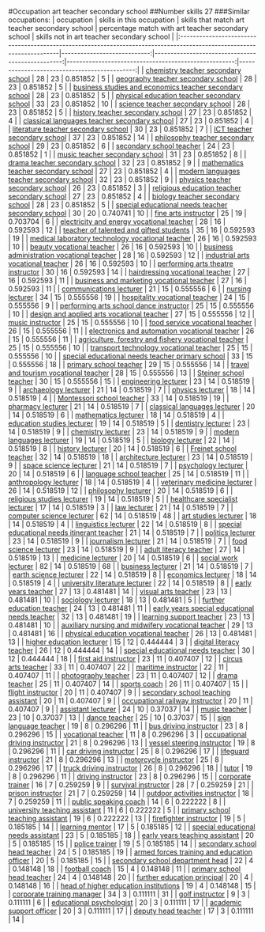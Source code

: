 #Occupation art teacher secondary school
##Number skills 27
###Similar occupations:
| occupation                                                                                                            |   skills in this occupation |   skills that match art teacher secondary school |   percentage match with art teacher secondary school |   skills not in art teacher secondary school |
|:----------------------------------------------------------------------------------------------------------------------|----------------------------:|-------------------------------------------------:|-----------------------------------------------------:|---------------------------------------------:|
| [chemistry teacher secondary school](chemistry_teacher_secondary_school.md)                                           |                          28 |                                               23 |                                             0.851852 |                                            5 |
| [geography teacher secondary school](geography_teacher_secondary_school.md)                                           |                          28 |                                               23 |                                             0.851852 |                                            5 |
| [business studies and economics teacher secondary school](business_studies_and_economics_teacher_secondary_school.md) |                          28 |                                               23 |                                             0.851852 |                                            5 |
| [physical education teacher secondary school](physical_education_teacher_secondary_school.md)                         |                          33 |                                               23 |                                             0.851852 |                                           10 |
| [science teacher secondary school](science_teacher_secondary_school.md)                                               |                          28 |                                               23 |                                             0.851852 |                                            5 |
| [history teacher secondary school](history_teacher_secondary_school.md)                                               |                          27 |                                               23 |                                             0.851852 |                                            4 |
| [classical languages teacher secondary school](classical_languages_teacher_secondary_school.md)                       |                          27 |                                               23 |                                             0.851852 |                                            4 |
| [literature teacher secondary school](literature_teacher_secondary_school.md)                                         |                          30 |                                               23 |                                             0.851852 |                                            7 |
| [ICT teacher secondary school](ICT_teacher_secondary_school.md)                                                       |                          37 |                                               23 |                                             0.851852 |                                           14 |
| [philosophy teacher secondary school](philosophy_teacher_secondary_school.md)                                         |                          29 |                                               23 |                                             0.851852 |                                            6 |
| [secondary school teacher](secondary_school_teacher.md)                                                               |                          24 |                                               23 |                                             0.851852 |                                            1 |
| [music teacher secondary school](music_teacher_secondary_school.md)                                                   |                          31 |                                               23 |                                             0.851852 |                                            8 |
| [drama teacher secondary school](drama_teacher_secondary_school.md)                                                   |                          32 |                                               23 |                                             0.851852 |                                            9 |
| [mathematics teacher secondary school](mathematics_teacher_secondary_school.md)                                       |                          27 |                                               23 |                                             0.851852 |                                            4 |
| [modern languages teacher secondary school](modern_languages_teacher_secondary_school.md)                             |                          32 |                                               23 |                                             0.851852 |                                            9 |
| [physics teacher secondary school](physics_teacher_secondary_school.md)                                               |                          26 |                                               23 |                                             0.851852 |                                            3 |
| [religious education teacher secondary school](religious_education_teacher_secondary_school.md)                       |                          27 |                                               23 |                                             0.851852 |                                            4 |
| [biology teacher secondary school](biology_teacher_secondary_school.md)                                               |                          28 |                                               23 |                                             0.851852 |                                            5 |
| [special educational needs teacher secondary school](special_educational_needs_teacher_secondary_school.md)           |                          30 |                                               20 |                                             0.740741 |                                           10 |
| [fine arts instructor](fine_arts_instructor.md)                                                                       |                          25 |                                               19 |                                             0.703704 |                                            6 |
| [electricity and energy vocational teacher](electricity_and_energy_vocational_teacher.md)                             |                          28 |                                               16 |                                             0.592593 |                                           12 |
| [teacher of talented and gifted students](teacher_of_talented_and_gifted_students.md)                                 |                          35 |                                               16 |                                             0.592593 |                                           19 |
| [medical laboratory technology vocational teacher](medical_laboratory_technology_vocational_teacher.md)               |                          26 |                                               16 |                                             0.592593 |                                           10 |
| [beauty vocational teacher](beauty_vocational_teacher.md)                                                             |                          26 |                                               16 |                                             0.592593 |                                           10 |
| [business administration vocational teacher](business_administration_vocational_teacher.md)                           |                          28 |                                               16 |                                             0.592593 |                                           12 |
| [industrial arts vocational teacher](industrial_arts_vocational_teacher.md)                                           |                          26 |                                               16 |                                             0.592593 |                                           10 |
| [performing arts theatre instructor](performing_arts_theatre_instructor.md)                                           |                          30 |                                               16 |                                             0.592593 |                                           14 |
| [hairdressing vocational teacher](hairdressing_vocational_teacher.md)                                                 |                          27 |                                               16 |                                             0.592593 |                                           11 |
| [business and marketing vocational teacher](business_and_marketing_vocational_teacher.md)                             |                          27 |                                               16 |                                             0.592593 |                                           11 |
| [communications lecturer](communications_lecturer.md)                                                                 |                          21 |                                               15 |                                             0.555556 |                                            6 |
| [nursing lecturer](nursing_lecturer.md)                                                                               |                          34 |                                               15 |                                             0.555556 |                                           19 |
| [hospitality vocational teacher](hospitality_vocational_teacher.md)                                                   |                          24 |                                               15 |                                             0.555556 |                                            9 |
| [performing arts school dance instructor](performing_arts_school_dance_instructor.md)                                 |                          25 |                                               15 |                                             0.555556 |                                           10 |
| [design and applied arts vocational teacher](design_and_applied_arts_vocational_teacher.md)                           |                          27 |                                               15 |                                             0.555556 |                                           12 |
| [music instructor](music_instructor.md)                                                                               |                          25 |                                               15 |                                             0.555556 |                                           10 |
| [food service vocational teacher](food_service_vocational_teacher.md)                                                 |                          26 |                                               15 |                                             0.555556 |                                           11 |
| [electronics and automation vocational teacher](electronics_and_automation_vocational_teacher.md)                     |                          26 |                                               15 |                                             0.555556 |                                           11 |
| [agriculture, forestry and fishery vocational teacher](agriculture,_forestry_and_fishery_vocational_teacher.md)       |                          25 |                                               15 |                                             0.555556 |                                           10 |
| [transport technology vocational teacher](transport_technology_vocational_teacher.md)                                 |                          25 |                                               15 |                                             0.555556 |                                           10 |
| [special educational needs teacher primary school](special_educational_needs_teacher_primary_school.md)               |                          33 |                                               15 |                                             0.555556 |                                           18 |
| [primary school teacher](primary_school_teacher.md)                                                                   |                          29 |                                               15 |                                             0.555556 |                                           14 |
| [travel and tourism vocational teacher](travel_and_tourism_vocational_teacher.md)                                     |                          28 |                                               15 |                                             0.555556 |                                           13 |
| [Steiner school teacher](Steiner_school_teacher.md)                                                                   |                          30 |                                               15 |                                             0.555556 |                                           15 |
| [engineering lecturer](engineering_lecturer.md)                                                                       |                          23 |                                               14 |                                             0.518519 |                                            9 |
| [archaeology lecturer](archaeology_lecturer.md)                                                                       |                          21 |                                               14 |                                             0.518519 |                                            7 |
| [physics lecturer](physics_lecturer.md)                                                                               |                          18 |                                               14 |                                             0.518519 |                                            4 |
| [Montessori school teacher](Montessori_school_teacher.md)                                                             |                          33 |                                               14 |                                             0.518519 |                                           19 |
| [pharmacy lecturer](pharmacy_lecturer.md)                                                                             |                          21 |                                               14 |                                             0.518519 |                                            7 |
| [classical languages lecturer](classical_languages_lecturer.md)                                                       |                          20 |                                               14 |                                             0.518519 |                                            6 |
| [mathematics lecturer](mathematics_lecturer.md)                                                                       |                          18 |                                               14 |                                             0.518519 |                                            4 |
| [education studies lecturer](education_studies_lecturer.md)                                                           |                          19 |                                               14 |                                             0.518519 |                                            5 |
| [dentistry lecturer](dentistry_lecturer.md)                                                                           |                          23 |                                               14 |                                             0.518519 |                                            9 |
| [chemistry lecturer](chemistry_lecturer.md)                                                                           |                          23 |                                               14 |                                             0.518519 |                                            9 |
| [modern languages lecturer](modern_languages_lecturer.md)                                                             |                          19 |                                               14 |                                             0.518519 |                                            5 |
| [biology lecturer](biology_lecturer.md)                                                                               |                          22 |                                               14 |                                             0.518519 |                                            8 |
| [history lecturer](history_lecturer.md)                                                                               |                          20 |                                               14 |                                             0.518519 |                                            6 |
| [Freinet school teacher](Freinet_school_teacher.md)                                                                   |                          32 |                                               14 |                                             0.518519 |                                           18 |
| [architecture lecturer](architecture_lecturer.md)                                                                     |                          23 |                                               14 |                                             0.518519 |                                            9 |
| [space science lecturer](space_science_lecturer.md)                                                                   |                          21 |                                               14 |                                             0.518519 |                                            7 |
| [psychology lecturer](psychology_lecturer.md)                                                                         |                          20 |                                               14 |                                             0.518519 |                                            6 |
| [language school teacher](language_school_teacher.md)                                                                 |                          25 |                                               14 |                                             0.518519 |                                           11 |
| [anthropology lecturer](anthropology_lecturer.md)                                                                     |                          18 |                                               14 |                                             0.518519 |                                            4 |
| [veterinary medicine lecturer](veterinary_medicine_lecturer.md)                                                       |                          26 |                                               14 |                                             0.518519 |                                           12 |
| [philosophy lecturer](philosophy_lecturer.md)                                                                         |                          20 |                                               14 |                                             0.518519 |                                            6 |
| [religious studies lecturer](religious_studies_lecturer.md)                                                           |                          19 |                                               14 |                                             0.518519 |                                            5 |
| [healthcare specialist lecturer](healthcare_specialist_lecturer.md)                                                   |                          17 |                                               14 |                                             0.518519 |                                            3 |
| [law lecturer](law_lecturer.md)                                                                                       |                          21 |                                               14 |                                             0.518519 |                                            7 |
| [computer science lecturer](computer_science_lecturer.md)                                                             |                          62 |                                               14 |                                             0.518519 |                                           48 |
| [art studies lecturer](art_studies_lecturer.md)                                                                       |                          18 |                                               14 |                                             0.518519 |                                            4 |
| [linguistics lecturer](linguistics_lecturer.md)                                                                       |                          22 |                                               14 |                                             0.518519 |                                            8 |
| [special educational needs itinerant teacher](special_educational_needs_itinerant_teacher.md)                         |                          21 |                                               14 |                                             0.518519 |                                            7 |
| [politics lecturer](politics_lecturer.md)                                                                             |                          23 |                                               14 |                                             0.518519 |                                            9 |
| [journalism lecturer](journalism_lecturer.md)                                                                         |                          21 |                                               14 |                                             0.518519 |                                            7 |
| [food science lecturer](food_science_lecturer.md)                                                                     |                          23 |                                               14 |                                             0.518519 |                                            9 |
| [adult literacy teacher](adult_literacy_teacher.md)                                                                   |                          27 |                                               14 |                                             0.518519 |                                           13 |
| [medicine lecturer](medicine_lecturer.md)                                                                             |                          20 |                                               14 |                                             0.518519 |                                            6 |
| [social work lecturer](social_work_lecturer.md)                                                                       |                          82 |                                               14 |                                             0.518519 |                                           68 |
| [business lecturer](business_lecturer.md)                                                                             |                          21 |                                               14 |                                             0.518519 |                                            7 |
| [earth science lecturer](earth_science_lecturer.md)                                                                   |                          22 |                                               14 |                                             0.518519 |                                            8 |
| [economics lecturer](economics_lecturer.md)                                                                           |                          18 |                                               14 |                                             0.518519 |                                            4 |
| [university literature lecturer](university_literature_lecturer.md)                                                   |                          22 |                                               14 |                                             0.518519 |                                            8 |
| [early years teacher](early_years_teacher.md)                                                                         |                          27 |                                               13 |                                             0.481481 |                                           14 |
| [visual arts teacher](visual_arts_teacher.md)                                                                         |                          23 |                                               13 |                                             0.481481 |                                           10 |
| [sociology lecturer](sociology_lecturer.md)                                                                           |                          18 |                                               13 |                                             0.481481 |                                            5 |
| [further education teacher](further_education_teacher.md)                                                             |                          24 |                                               13 |                                             0.481481 |                                           11 |
| [early years special educational needs teacher](early_years_special_educational_needs_teacher.md)                     |                          32 |                                               13 |                                             0.481481 |                                           19 |
| [learning support teacher](learning_support_teacher.md)                                                               |                          23 |                                               13 |                                             0.481481 |                                           10 |
| [auxiliary nursing and midwifery vocational teacher](auxiliary_nursing_and_midwifery_vocational_teacher.md)           |                          29 |                                               13 |                                             0.481481 |                                           16 |
| [physical education vocational teacher](physical_education_vocational_teacher.md)                                     |                          26 |                                               13 |                                             0.481481 |                                           13 |
| [higher education lecturer](higher_education_lecturer.md)                                                             |                          15 |                                               12 |                                             0.444444 |                                            3 |
| [digital literacy teacher](digital_literacy_teacher.md)                                                               |                          26 |                                               12 |                                             0.444444 |                                           14 |
| [special educational needs teacher](special_educational_needs_teacher.md)                                             |                          30 |                                               12 |                                             0.444444 |                                           18 |
| [first aid instructor](first_aid_instructor.md)                                                                       |                          23 |                                               11 |                                             0.407407 |                                           12 |
| [circus arts teacher](circus_arts_teacher.md)                                                                         |                          33 |                                               11 |                                             0.407407 |                                           22 |
| [maritime instructor](maritime_instructor.md)                                                                         |                          22 |                                               11 |                                             0.407407 |                                           11 |
| [photography teacher](photography_teacher.md)                                                                         |                          23 |                                               11 |                                             0.407407 |                                           12 |
| [drama teacher](drama_teacher.md)                                                                                     |                          25 |                                               11 |                                             0.407407 |                                           14 |
| [sports coach](sports_coach.md)                                                                                       |                          26 |                                               11 |                                             0.407407 |                                           15 |
| [flight instructor](flight_instructor.md)                                                                             |                          20 |                                               11 |                                             0.407407 |                                            9 |
| [secondary school teaching assistant](secondary_school_teaching_assistant.md)                                         |                          20 |                                               11 |                                             0.407407 |                                            9 |
| [occupational railway instructor](occupational_railway_instructor.md)                                                 |                          20 |                                               11 |                                             0.407407 |                                            9 |
| [assistant lecturer](assistant_lecturer.md)                                                                           |                          24 |                                               10 |                                             0.37037  |                                           14 |
| [music teacher](music_teacher.md)                                                                                     |                          23 |                                               10 |                                             0.37037  |                                           13 |
| [dance teacher](dance_teacher.md)                                                                                     |                          25 |                                               10 |                                             0.37037  |                                           15 |
| [sign language teacher](sign_language_teacher.md)                                                                     |                          19 |                                                8 |                                             0.296296 |                                           11 |
| [bus driving instructor](bus_driving_instructor.md)                                                                   |                          23 |                                                8 |                                             0.296296 |                                           15 |
| [vocational teacher](vocational_teacher.md)                                                                           |                          11 |                                                8 |                                             0.296296 |                                            3 |
| [occupational driving instructor](occupational_driving_instructor.md)                                                 |                          21 |                                                8 |                                             0.296296 |                                           13 |
| [vessel steering instructor](vessel_steering_instructor.md)                                                           |                          19 |                                                8 |                                             0.296296 |                                           11 |
| [car driving instructor](car_driving_instructor.md)                                                                   |                          25 |                                                8 |                                             0.296296 |                                           17 |
| [lifeguard instructor](lifeguard_instructor.md)                                                                       |                          21 |                                                8 |                                             0.296296 |                                           13 |
| [motorcycle instructor](motorcycle_instructor.md)                                                                     |                          25 |                                                8 |                                             0.296296 |                                           17 |
| [truck driving instructor](truck_driving_instructor.md)                                                               |                          26 |                                                8 |                                             0.296296 |                                           18 |
| [tutor](tutor.md)                                                                                                     |                          19 |                                                8 |                                             0.296296 |                                           11 |
| [driving instructor](driving_instructor.md)                                                                           |                          23 |                                                8 |                                             0.296296 |                                           15 |
| [corporate trainer](corporate_trainer.md)                                                                             |                          16 |                                                7 |                                             0.259259 |                                            9 |
| [survival instructor](survival_instructor.md)                                                                         |                          28 |                                                7 |                                             0.259259 |                                           21 |
| [prison instructor](prison_instructor.md)                                                                             |                          21 |                                                7 |                                             0.259259 |                                           14 |
| [outdoor activities instructor](outdoor_activities_instructor.md)                                                     |                          18 |                                                7 |                                             0.259259 |                                           11 |
| [public speaking coach](public_speaking_coach.md)                                                                     |                          14 |                                                6 |                                             0.222222 |                                            8 |
| [university teaching assistant](university_teaching_assistant.md)                                                     |                          11 |                                                6 |                                             0.222222 |                                            5 |
| [primary school teaching assistant](primary_school_teaching_assistant.md)                                             |                          19 |                                                6 |                                             0.222222 |                                           13 |
| [firefighter instructor](firefighter_instructor.md)                                                                   |                          19 |                                                5 |                                             0.185185 |                                           14 |
| [learning mentor](learning_mentor.md)                                                                                 |                          17 |                                                5 |                                             0.185185 |                                           12 |
| [special educational needs assistant](special_educational_needs_assistant.md)                                         |                          23 |                                                5 |                                             0.185185 |                                           18 |
| [early years teaching assistant](early_years_teaching_assistant.md)                                                   |                          20 |                                                5 |                                             0.185185 |                                           15 |
| [police trainer](police_trainer.md)                                                                                   |                          19 |                                                5 |                                             0.185185 |                                           14 |
| [secondary school head teacher](secondary_school_head_teacher.md)                                                     |                          24 |                                                5 |                                             0.185185 |                                           19 |
| [armed forces training and education officer](armed_forces_training_and_education_officer.md)                         |                          20 |                                                5 |                                             0.185185 |                                           15 |
| [secondary school department head](secondary_school_department_head.md)                                               |                          22 |                                                4 |                                             0.148148 |                                           18 |
| [football coach](football_coach.md)                                                                                   |                          15 |                                                4 |                                             0.148148 |                                           11 |
| [primary school head teacher](primary_school_head_teacher.md)                                                         |                          24 |                                                4 |                                             0.148148 |                                           20 |
| [further education principal](further_education_principal.md)                                                         |                          20 |                                                4 |                                             0.148148 |                                           16 |
| [head of higher education institutions](head_of_higher_education_institutions.md)                                     |                          19 |                                                4 |                                             0.148148 |                                           15 |
| [corporate training manager](corporate_training_manager.md)                                                           |                          34 |                                                3 |                                             0.111111 |                                           31 |
| [golf instructor](golf_instructor.md)                                                                                 |                           9 |                                                3 |                                             0.111111 |                                            6 |
| [educational psychologist](educational_psychologist.md)                                                               |                          20 |                                                3 |                                             0.111111 |                                           17 |
| [academic support officer](academic_support_officer.md)                                                               |                          20 |                                                3 |                                             0.111111 |                                           17 |
| [deputy head teacher](deputy_head_teacher.md)                                                                         |                          17 |                                                3 |                                             0.111111 |                                           14 |
